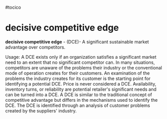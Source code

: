 #tocico

# decisive competitive edge

<b>decisive competitive edge</b> - (DCE)- A significant sustainable market advantage over competitors.



Usage: A DCE exists only if an organization satisfies a significant market need to an extent that no significant competitor can.  In many situations, competitors are unaware of the problems their industry or the conventional mode of operation creates for their customers.  An examination of the problems the industry creates for its customer is the starting point for identifying a potential DCE.  Price is never considered a DCE.  Availability, inventory turns, or reliability are potential retailer's significant needs and can be turned into a DCE. 
A DCE is similar to the traditional concept of competitive advantage but differs in the mechanisms 
used to identify the DCE.  The DCE is identified through an analysis of customer problems created by the suppliers' industry.

 



